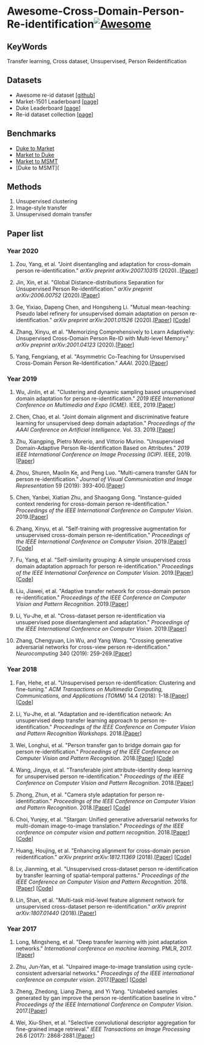 # Awesome-Cross-Domain-Person-Re-identification[![Awesome](https://cdn.rawgit.com/sindresorhus/awesome/d7305f38d29fed78fa85652e3a63e154dd8e8829/media/badge.svg)](https://github.com/sindresorhus/awesome)

## KeyWords

Transfer learning, Cross dataset, Unsupervised, Person Reidentification

## Datasets

- Awesome re-id dataset [[github](https://github.com/NEU-Gou/awesome-reid-dataset)]
- Market-1501 Leaderboard [[page](https://jingdongwang2017.github.io/Projects/ReID/Datasets/result_market1501.html)]
- Duke Leaderboard [[page](https://github.com/layumi/Person_reID_baseline_pytorch/tree/master/leaderboard)]
- Re-id dataset collection [[page](http://robustsystems.coe.neu.edu/sites/robustsystems.coe.neu.edu/files/systems/projectpages/reiddataset.html)]

## Benchmarks

- [Duke to Market](https://paperswithcode.com/sota/unsupervised-domain-adaptation-on-duke-to)
- [Market to Duke](https://paperswithcode.com/sota/unsupervised-domain-adaptation-on-market-to)
- [Market to MSMT](https://paperswithcode.com/sota/unsupervised-domain-adaptation-on-market-to-1)
- [Duke to MSMT](

## Methods

1. Unsupervised clustering
2. Image-style transfer 
3. Unsupervised domain transfer

## Paper list

### Year 2020

1. Zou, Yang, et al. "Joint disentangling and adaptation for cross-domain person re-identification." *arXiv preprint arXiv:2007.10315* (2020)..[[Paper](https://arxiv.org/pdf/2007.10315.pdf)]

2. Jin, Xin, et al. "Global Distance-distributions Separation for Unsupervised Person Re-identification." *arXiv preprint arXiv:2006.00752* (2020).[[Paper](https://arxiv.org/pdf/2006.00752.pdf)]

3. Ge, Yixiao, Dapeng Chen, and Hongsheng Li. "Mutual mean-teaching: Pseudo label refinery for unsupervised domain adaptation on person re-identification." *arXiv preprint arXiv:2001.01526* (2020).[[Paper](https://arxiv.org/pdf/2001.01526)] [[Code](https://github.com/yxgeee/MMT)] 

4. Zhang, Xinyu, et al. "Memorizing Comprehensively to Learn Adaptively: Unsupervised Cross-Domain Person Re-ID with Multi-level Memory." *arXiv preprint arXiv:2001.04123* (2020).[[Paper](https://arxiv.org/pdf/2001.04123.pdf)]

5. Yang, Fengxiang, et al. "Asymmetric Co-Teaching for Unsupervised Cross-Domain Person Re-Identification." *AAAI*. 2020.[[Paper](https://arxiv.org/pdf/1912.01349)]

### Year 2019

1. Wu, Jinlin, et al. "Clustering and dynamic sampling based unsupervised domain adaptation for person re-identification." *2019 IEEE International Conference on Multimedia and Expo (ICME)*. IEEE, 2019.[[Paper](http://www.cbsr.ia.ac.cn/users/zlei/papers/JLWU-ICME-2019.pdf)]

2. Chen, Chao, et al. "Joint domain alignment and discriminative feature learning for unsupervised deep domain adaptation." *Proceedings of the AAAI Conference on Artificial Intelligence*. Vol. 33. 2019.[[Paper](https://www.aaai.org/ojs/index.php/AAAI/article/download/4202/4080)]

3. Zhu, Xiangping, Pietro Morerio, and Vittorio Murino. "Unsupervised Domain-Adaptive Person Re-Identification Based on Attributes." *2019 IEEE International Conference on Image Processing (ICIP)*. IEEE, 2019.[[Paper](https://arxiv.org/pdf/1908.10359)]

4. Zhou, Shuren, Maolin Ke, and Peng Luo. "Multi-camera transfer GAN for person re-identification." *Journal of Visual Communication and Image Representation* 59 (2019): 393-400.[[Paper](https://www.sciencedirect.com/science/article/pii/S1047320319300379)]

5. Chen, Yanbei, Xiatian Zhu, and Shaogang Gong. "Instance-guided context rendering for cross-domain person re-identification." *Proceedings of the IEEE International Conference on Computer Vision*. 2019.[[Paper](http://openaccess.thecvf.com/content_ICCV_2019/papers/Chen_Instance-Guided_Context_Rendering_for_Cross-Domain_Person_Re-Identification_ICCV_2019_paper.pdf)]

6. Zhang, Xinyu, et al. "Self-training with progressive augmentation for unsupervised cross-domain person re-identification." *Proceedings of the IEEE International Conference on Computer Vision*. 2019.[[Paper](http://openaccess.thecvf.com/content_ICCV_2019/papers/Zhang_Self-Training_With_Progressive_Augmentation_for_Unsupervised_Cross-Domain_Person_Re-Identification_ICCV_2019_paper.pdf)] [[Code](https://github.com/zhangxinyu-xyz/PAST-ReID)]

7. Fu, Yang, et al. "Self-similarity grouping: A simple unsupervised cross domain adaptation approach for person re-identification." *Proceedings of the IEEE International Conference on Computer Vision*. 2019.[[Paper](https://openaccess.thecvf.com/content_ICCV_2019/papers/Fu_Self-Similarity_Grouping_A_Simple_Unsupervised_Cross_Domain_Adaptation_Approach_for_ICCV_2019_paper.pdf)] [[Code](https://github.com/SHI-Labs/Self-Similarity-Grouping)]

8. Liu, Jiawei, et al. "Adaptive transfer network for cross-domain person re-identification." *Proceedings of the IEEE Conference on Computer Vision and Pattern Recognition*. 2019.[[Paper](http://openaccess.thecvf.com/content_CVPR_2019/papers/Liu_Adaptive_Transfer_Network_for_Cross-Domain_Person_Re-Identification_CVPR_2019_paper.pdf)]

9. Li, Yu-Jhe, et al. "Cross-dataset person re-identification via unsupervised pose disentanglement and adaptation." *Proceedings of the IEEE International Conference on Computer Vision*. 2019.[[Paper](http://openaccess.thecvf.com/content_ICCV_2019/papers/Li_Cross-Dataset_Person_Re-Identification_via_Unsupervised_Pose_Disentanglement_and_Adaptation_ICCV_2019_paper.pdf)]

10. Zhang, Chengyuan, Lin Wu, and Yang Wang. "Crossing generative adversarial networks for cross-view person re-identification." *Neurocomputing* 340 (2019): 259-269.[[Paper](https://arxiv.org/pdf/1801.01760.pdf)]

### Year 2018

1. Fan, Hehe, et al. "Unsupervised person re-identification: Clustering and fine-tuning." *ACM Transactions on Multimedia Computing, Communications, and Applications (TOMM)* 14.4 (2018): 1-18.[[Paper](https://arxiv.org/pdf/1705.10444)] [[Code](https://github.com/hehefan/Unsupervised-Person-Re-identification-Clustering-and-Fine-tuning)]

2. Li, Yu-Jhe, et al. "Adaptation and re-identification network: An unsupervised deep transfer learning approach to person re-identification." *Proceedings of the IEEE Conference on Computer Vision and Pattern Recognition Workshops*. 2018.[[Paper](https://openaccess.thecvf.com/content_cvpr_2018_workshops/papers/w6/Li_Adaptation_and_Re-Identification_CVPR_2018_paper.pdf)]

3. Wei, Longhui, et al. "Person transfer gan to bridge domain gap for person re-identification." *Proceedings of the IEEE Conference on Computer Vision and Pattern Recognition*. 2018.[[Paper](https://openaccess.thecvf.com/content_cvpr_2018/papers/Wei_Person_Transfer_GAN_CVPR_2018_paper.pdf)] [[Code]()]

4. Wang, Jingya, et al. "Transferable joint attribute-identity deep learning for unsupervised person re-identification." *Proceedings of the IEEE Conference on Computer Vision and Pattern Recognition*. 2018.[[Paper](http://openaccess.thecvf.com/content_cvpr_2018/papers/Wang_Transferable_Joint_Attribute-Identity_CVPR_2018_paper.pdf)]

5. Zhong, Zhun, et al. "Camera style adaptation for person re-identification." *Proceedings of the IEEE Conference on Computer Vision and Pattern Recognition*. 2018.[[Paper](https://openaccess.thecvf.com/content_cvpr_2018/papers/Zhong_Camera_Style_Adaptation_CVPR_2018_paper.pdf)] [[Code](https://github.com/zhunzhong07/CamStyle)]

6. Choi, Yunjey, et al. "Stargan: Unified generative adversarial networks for multi-domain image-to-image translation." *Proceedings of the IEEE conference on computer vision and pattern recognition*. 2018.[[Paper](http://openaccess.thecvf.com/content_cvpr_2018/papers/Choi_StarGAN_Unified_Generative_CVPR_2018_paper.pdf)] [[Code](https://github.com/cosmic119/StarGAN)]

7. Huang, Houjing, et al. "Enhancing alignment for cross-domain person reidentification." *arXiv preprint arXiv:1812.11369* (2018).[[Paper](https://arxiv.org/pdf/1812.11369.pdf)] [[Code](https://github.com/huanghoujing/EANet)]

8. Lv, Jianming, et al. "Unsupervised cross-dataset person re-identification by transfer learning of spatial-temporal patterns." *Proceedings of the IEEE Conference on Computer Vision and Pattern Recognition*. 2018.[[Paper](https://openaccess.thecvf.com/content_cvpr_2018/papers/Lv_Unsupervised_Cross-Dataset_Person_CVPR_2018_paper.pdf)] [[Code](https://github.com/ahangchen/TFusion)]

9. Lin, Shan, et al. "Multi-task mid-level feature alignment network for unsupervised cross-dataset person re-identification." *arXiv preprint arXiv:1807.01440* (2018).[[Paper](https://arxiv.org/pdf/1807.01440)] 

### Year 2017

1. Long, Mingsheng, et al. "Deep transfer learning with joint adaptation networks." *International conference on machine learning*. PMLR, 2017.[[Paper](http://proceedings.mlr.press/v70/long17a/long17a.pdf)]

2. Zhu, Jun-Yan, et al. "Unpaired image-to-image translation using cycle-consistent adversarial networks." *Proceedings of the IEEE international conference on computer vision*. 2017.[[Paper](https://openaccess.thecvf.com/content_ICCV_2017/papers/Zhu_Unpaired_Image-To-Image_Translation_ICCV_2017_paper.pdf)] [[Code](https://github.com/junyanz/pytorch-CycleGAN-and-pix2pix)]

3. Zheng, Zhedong, Liang Zheng, and Yi Yang. "Unlabeled samples generated by gan improve the person re-identification baseline in vitro." *Proceedings of the IEEE International Conference on Computer Vision*. 2017.[[Paper](http://openaccess.thecvf.com/content_ICCV_2017/papers/Zheng_Unlabeled_Samples_Generated_ICCV_2017_paper.pdf)]

4. Wei, Xiu-Shen, et al. "Selective convolutional descriptor aggregation for fine-grained image retrieval." *IEEE Transactions on Image Processing* 26.6 (2017): 2868-2881.[[Paper](https://arxiv.org/pdf/1604.04994)]
